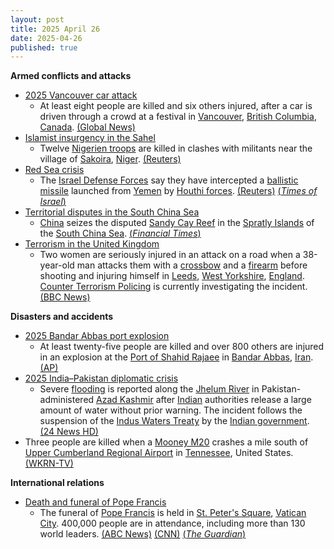 ```yaml
---
layout: post
title: 2025 April 26
date: 2025-04-26
published: true
---
```



**Armed conflicts and attacks**

* [2025 Vancouver car attack](https://en.wikipedia.org/wiki/2025_Vancouver_car_attack "2025 Vancouver car attack")
  + At least eight people are killed and six others injured, after a car is driven through a crowd at a festival in [Vancouver](https://en.wikipedia.org/wiki/Vancouver "Vancouver"), [British Columbia](https://en.wikipedia.org/wiki/British_Columbia "British Columbia"), [Canada](https://en.wikipedia.org/wiki/Canada "Canada"). [(Global News)](https://globalnews.ca/news/11151298/car-drives-into-crowd-festival-vancouver-killed)
* [Islamist insurgency in the Sahel](https://en.wikipedia.org/wiki/Islamist_insurgency_in_the_Sahel "Islamist insurgency in the Sahel")
  + Twelve [Nigerien troops](https://en.wikipedia.org/wiki/Niger_Armed_Forces "Niger Armed Forces") are killed in clashes with militants near the village of [Sakoira](https://en.wikipedia.org/wiki/Sakoira "Sakoira"), [Niger](https://en.wikipedia.org/wiki/Niger "Niger"). [(Reuters)](https://www.reuters.com/world/africa/twelve-niger-soldiers-killed-attack-two-suspects-detained-says-army-2025-04-26/)
* [Red Sea crisis](https://en.wikipedia.org/wiki/Red_Sea_crisis "Red Sea crisis")
  + The [Israel Defense Forces](https://en.wikipedia.org/wiki/Israel_Defense_Forces "Israel Defense Forces") say they have intercepted a [ballistic missile](https://en.wikipedia.org/wiki/Ballistic_missile "Ballistic missile") launched from [Yemen](https://en.wikipedia.org/wiki/Yemen "Yemen") by [Houthi forces](https://en.wikipedia.org/wiki/Houthis "Houthis"). [(Reuters)](https://www.reuters.com/world/middle-east/missile-launched-yemen-into-israel-israeli-army-says-2025-04-25/) [(*Times of Israel*)](https://www.timesofisrael.com/liveblog_entry/idf-says-air-defenses-downed-houthi-missile-launched-from-yemen/)
* [Territorial disputes in the South China Sea](https://en.wikipedia.org/wiki/Territorial_disputes_in_the_South_China_Sea "Territorial disputes in the South China Sea")
  + [China](https://en.wikipedia.org/wiki/China "China") seizes the disputed [Sandy Cay Reef](https://en.wikipedia.org/wiki/Sandy_Cay_Reef "Sandy Cay Reef") in the [Spratly Islands](https://en.wikipedia.org/wiki/Spratly_Islands "Spratly Islands") of the [South China Sea](https://en.wikipedia.org/wiki/South_China_Sea "South China Sea"). [(*Financial Times*)](https://www.ft.com/content/ae6acb23-7b09-4783-8ebb-9e88b5126361)
* [Terrorism in the United Kingdom](https://en.wikipedia.org/wiki/Terrorism_in_the_United_Kingdom "Terrorism in the United Kingdom")
  + Two women are seriously injured in an attack on a road when a 38-year-old man attacks them with a [crossbow](https://en.wikipedia.org/wiki/Crossbow "Crossbow") and a [firearm](https://en.wikipedia.org/wiki/Firearm "Firearm") before shooting and injuring himself in [Leeds](https://en.wikipedia.org/wiki/Leeds "Leeds"), [West Yorkshire](https://en.wikipedia.org/wiki/West_Yorkshire "West Yorkshire"), [England](https://en.wikipedia.org/wiki/England "England"). [Counter Terrorism Policing](https://en.wikipedia.org/wiki/Counter_Terrorism_Policing "Counter Terrorism Policing") is currently investigating the incident. [(BBC News)](https://www.bbc.com/news/articles/cwyn2n44v9xo)

**Disasters and accidents**

* [2025 Bandar Abbas port explosion](https://en.wikipedia.org/wiki/2025_Bandar_Abbas_port_explosion "2025 Bandar Abbas port explosion")
  + At least twenty-five people are killed and over 800 others are injured in an explosion at the [Port of Shahid Rajaee](https://en.wikipedia.org/wiki/Port_of_Shahid_Rajaee "Port of Shahid Rajaee") in [Bandar Abbas](https://en.wikipedia.org/wiki/Bandar_Abbas "Bandar Abbas"), [Iran](https://en.wikipedia.org/wiki/Iran "Iran"). [(AP)](https://apnews.com/article/iran-explosion-fire-bandar-abbas-72637c6b3e152a30045275f57ace29ed)
* [2025 India–Pakistan diplomatic crisis](https://en.wikipedia.org/wiki/2025_India%E2%80%93Pakistan_diplomatic_crisis "2025 India–Pakistan diplomatic crisis")
  + Severe [flooding](https://en.wikipedia.org/wiki/Flood "Flood") is reported along the [Jhelum River](https://en.wikipedia.org/wiki/Jhelum_River "Jhelum River") in Pakistan-administered [Azad Kashmir](https://en.wikipedia.org/wiki/Azad_Kashmir "Azad Kashmir") after [Indian](https://en.wikipedia.org/wiki/India "India") authorities release a large amount of water without prior warning. The incident follows the suspension of the [Indus Waters Treaty](https://en.wikipedia.org/wiki/Indus_Waters_Treaty "Indus Waters Treaty") by the [Indian government](https://en.wikipedia.org/wiki/Government_of_India "Government of India"). [(24 News HD)](https://24newshd.tv/26-Apr-2025/flood-in-river-jhelum-after-india-releases-unannounced-water)
* Three people are killed when a [Mooney M20](https://en.wikipedia.org/wiki/Mooney_M20 "Mooney M20") crashes a mile south of [Upper Cumberland Regional Airport](https://en.wikipedia.org/wiki/Upper_Cumberland_Regional_Airport "Upper Cumberland Regional Airport") in [Tennessee](https://en.wikipedia.org/wiki/Tennessee "Tennessee"), United States. [(WKRN-TV)](https://www.wkrn.com/news/local-news/plane-crash-reported-in-white-county/)

**International relations**

* [Death and funeral of Pope Francis](https://en.wikipedia.org/wiki/Death_and_funeral_of_Pope_Francis "Death and funeral of Pope Francis")
  + The funeral of [Pope Francis](https://en.wikipedia.org/wiki/Pope_Francis "Pope Francis") is held in [St. Peter's Square](https://en.wikipedia.org/wiki/St._Peter%27s_Square "St. Peter's Square"), [Vatican City](https://en.wikipedia.org/wiki/Vatican_City "Vatican City"). 400,000 people are in attendance, including more than 130 world leaders. [(ABC News)](https://www.abc.net.au/news/2025-04-26/pope-francis-funeral-live-updates/105216862) [(CNN)](https://edition.cnn.com/2025/04/26/europe/pope-francis-funeral-santa-maria-maggiore-intl/index.html) [(*The Guardian*)](https://www.theguardian.com/world/2025/apr/26/pilgrims-powerful-come-together-pope-francis-funeral)
